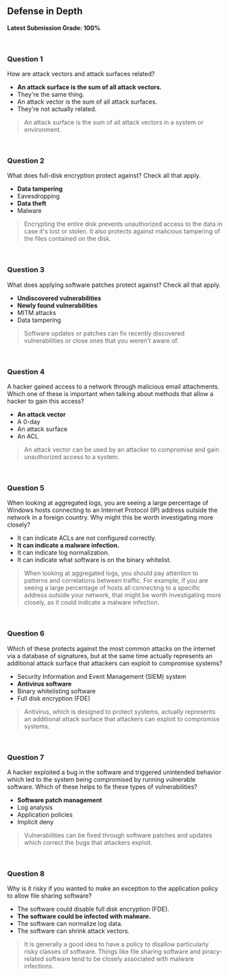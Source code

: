 ## Defense in Depth
**Latest Submission Grade: 100%**

<br>

### Question 1

How are attack vectors and attack surfaces related?

* **An attack surface is the sum of all attack vectors.**
* They're the same thing.
* An attack vector is the sum of all attack surfaces.
* They're not actually related. 

> An attack surface is the sum of all attack vectors in a system or environment.

<br>

### Question 2

What does full-disk encryption protect against? Check all that apply.

* **Data tampering**
* Eavesdropping
* **Data theft**
* Malware 

> Encrypting the entire disk prevents unauthorized access to the data in case it's lost or stolen. It also protects against malicious tampering of the files contained on the disk.

<br>

### Question 3

What does applying software patches protect against? Check all that apply.

* **Undiscovered vulnerabilities**
* **Newly found vulnerabilities**
* MITM attacks
* Data tampering 

> Software updates or patches can fix recently discovered vulnerabilities or close ones that you weren't aware of.

<br>

### Question 4

A hacker gained access to a network through malicious email attachments. Which one of these is important when talking about methods that allow a hacker to gain this access?

* **An attack vector**
* A 0-day
* An attack surface
* An ACL 

> An attack vector can be used by an attacker to compromise and gain unauthorized access to a system.

<br>

### Question 5

When looking at aggregated logs, you are seeing a large percentage of Windows hosts connecting to an Internet Protocol (IP) address outside the network in a foreign country. Why might this be worth investigating more closely?

* It can indicate ACLs are not configured correctly.
* **It can indicate a malware infection.**
* It can indicate log normalization.
* It can indicate what software is on the binary whitelist. 

> When looking at aggregated logs, you should pay attention to patterns and correlations between traffic. For example, if you are seeing a large percentage of hosts all connecting to a specific address outside your network, that might be worth investigating more closely, as it could indicate a malware infection.

<br>

### Question 6

Which of these protects against the most common attacks on the internet via a database of signatures, but at the same time actually represents an additional attack surface that attackers can exploit to compromise systems?

* Security Information and Event Management (SIEM) system
* **Antivirus software**
* Binary whitelisting software
* Full disk encryption (FDE) 

> Antivirus, which is designed to protect systems, actually represents an additional attack surface that attackers can exploit to compromise systems.

<br>

### Question 7

A hacker exploited a bug in the software and triggered unintended behavior which led to the system being compromised by running vulnerable software. Which of these helps to fix these types of vulnerabilities?

* **Software patch management**
* Log analysis
* Application policies
* Implicit deny 

> Vulnerabilities can be fixed through software patches and updates which correct the bugs that attackers exploit.

<br>

### Question 8

Why is it risky if you wanted to make an exception to the application policy to allow file sharing software?

* The software could disable full disk encryption (FDE).
* **The software could be infected with malware.**
* The software can normalize log data.
* The software can shrink attack vectors. 

> It is generally a good idea to have a policy to disallow particularly risky classes of software. Things like file sharing software and piracy-related software tend to be closely associated with malware infections.